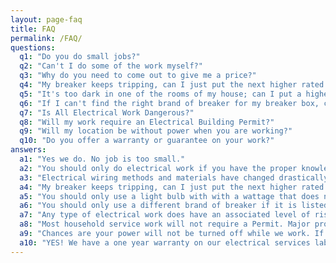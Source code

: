 ```yaml
---
layout: page-faq
title: FAQ
permalink: /FAQ/
questions:
  q1: "Do you do small jobs?"
  q2: "Can't I do some of the work myself?"
  q3: "Why do you need to come out to give me a price?"
  q4: "My breaker keeps tripping, can I just put the next higher rated breaker in it's place?"
  q5: "It's too dark in one of the rooms of my house; can I put a higher wattage light bulb in?"
  q6: "If I can't find the right brand of breaker for my breaker box, can I use a different brand?"
  q7: "Is All Electrical Work Dangerous?"
  q8: "Will my work require an Electrical Building Permit?"
  q9: "Will my location be without power when you are working?"
  q10: "Do you offer a warranty or guarantee on your work?"
answers:
  a1: "Yes we do. No job is too small."
  a2: "You should only do electrical work if you have the proper knowledge and training to do it safely and		correctly. Electricity can be dangerous, so if you are not sure of your skill level, it is best to let a professional handle the work."
  a3: "Electrical wiring methods and materials have changed drastically since home wiring first began, and the National Electrical Code changes every three years. Most homes have had additional wiring added or changed after being built. And there are different acceptable wiring styles and material preferences among electricians of the same time period. There is no way for an electrician to know exactly what type of wiring methods, styles, and materials are in your home without a visit to your home. Each home's floor plan, size, foundation style, and attic accessibility is different than the next. All these variables come in to play when calculating the price to do any type of electrical work. Without knowing these variables, it is just not possible to give you an accurate price to do your work."
  a4: "My breaker keeps tripping, can I just put the next higher rated breaker in it's place?"
  a5: "You should only use a light bulb with with a wattage that does not exceed the rating for your particular fixture or lamp. Each fixture or lamp should have the maximum wattage rating labeled on it somewhere near the socket. Exceeding this maximum wattage can start a fire in your light fixture or home wiring. If your room is still to dark, consider changing out the fixture for one that allows a higher wattage or more bulbs, or considering adding some recessed lighting fixtures in the room to supplement the other fixture."
  a6: "You should only use a different brand of breaker if it is listed for specific use in your breaker box and it is acceptable by the manufacturer of the breaker box. If a breaker has not been tested for another brand of breaker box, and listed for specific use in a particular breaker box, then it may not work properly in that breaker box, which is a safety hazard and against the National Electrical Code. This could also void any warranty you may have on your breaker box, and the breaker itself. This could also void your insurance coverage in the event of a fire."
  a7: "Any type of electrical work does have an associated level of risk including injury and/or death. Another risk is creating a fire hazard. We do not recommend inexperienced people attempting any electrical wiring or installations. All electrical work should be done by an insured, licensed electrician."
  a8: "Most household service work will not require a Permit. Major projects such as room additions and basement finishing probably will require a Permit and inspections. Failure to follow building codes could require your work to be completely redone at additional expense. If a Permit is required we will take on that responsibility for you."
  a9: "Chances are your power will not be turned off while we work. If power interruptions are required it is usually limited to a single circuit and only for a short amount of time. Major projects may require total shut-offs while service connections are being done. In any event we will minimize the time that you are without power."
  a10: "YES! We have a one year warranty on our electrical services labor. All electrical parts or components are covered by any warranty provided by the original manufacturer. Fixtures or appliances provided by customers are assumed to be in good working order at the time of our work being performed and are not warranted by us."
---
```

